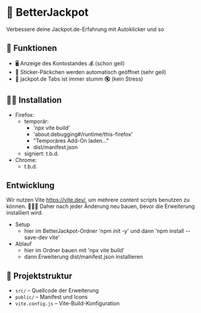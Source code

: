 # 🎰 BetterJackpot 

Verbessere deine Jackpot.de-Erfahrung mit Autoklicker und so 

## 🚀 Funktionen

- 🖥️ Anzeige des Kontostandes 💰 (schon geil)
- 🚨 Sticker-Päckchen werden automatisch geöffnet  (sehr geil)
- 🤫 jackpot.de Tabs ist immer stumm 🔇 (kein Stress)

## 🧑‍💻 Installation

- Firefox: 
    - temporär: 
        - 'npx vite build' 
        - 'about:debugging#/runtime/this-firefox'
        - "Temporäres Add-On laden..."
        - dist/manifest.json
    - signiert: t.b.d.
- Chrome:
    - t.b.d.

## Entwicklung

Wir nutzen Vite https://vite.dev/, um mehrere content scripts benutzen zu können.
🚨🚨🚨 Daher nach jeder Änderung neu bauen, bevor die Erweiterung installiert wird.

- Setup 
    - hier im BetterJackpot-Ordner 'npm init -y' und dann 'npm install --save-dev vite'
- Ablauf
    - hier im Ordner bauen mit 'npx vite build'
    - dann Erweiterung dist/manifest.json installieren

## 🧱 Projektstruktur

- `src/` – Quellcode der Erweiterung
- `public/` – Manifest und Icons
- `vite.config.js` – Vite-Build-Konfiguration